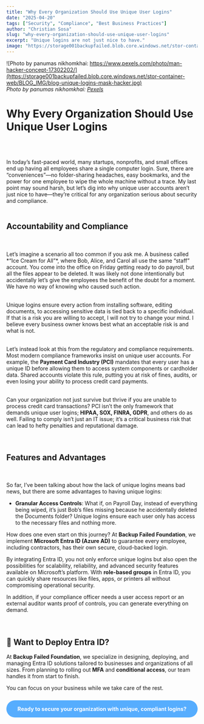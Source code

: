 ```yaml
---
title: "Why Every Organization Should Use Unique User Logins"
date: "2025-04-20"
tags: ["Security", "Compliance", "Best Business Practices"]
author: "Christian Sosa"
slug: "why-every-organization-should-use-unique-user-logins"
excerpt: "Unique logins are not just nice to have."
image: "https://storage001backupfailed.blob.core.windows.net/stor-container-web/BLOG_IMG/blog-unique-logins-mask-hacker.jpg"
---
```


![Photo by panumas nikhomkhai: https://www.pexels.com/photo/man-hacker-concept-17302202/](https://storage001backupfailed.blob.core.windows.net/stor-container-web/BLOG_IMG/blog-unique-logins-mask-hacker.jpg)  
*Photo by panumas nikhomkhai: [Pexels](https://www.pexels.com/photo/man-hacker-concept-17302202/)*

# Why Every Organization Should Use Unique User Logins

<br />
<br />

  In today’s fast-paced world, many startups, nonprofits, and small offices end up having all employees share a single computer login. Sure, there are “conveniences”—no folder-sharing headaches, easy bookmarks, and the power for one employee to wipe the whole machine without a trace. My last point may sound harsh, but let’s dig into why unique user accounts aren’t just nice to have—they’re critical for any organization serious about security and compliance. 
<br />
<br />


## Accountability and Compliance


<br />
<br />Let’s imagine a scenario all too common if you ask me. A business called *“Ice Cream for All”*, where Bob, Alice, and Carol all use the same “staff” account. You come into the office on Friday getting ready to do payroll, but all the files appear to be deleted. It was likely not done intentionally but accidentally let’s give the employees the benefit of the doubt for a moment. We have no way of knowing who caused such action.  

<br />Unique logins ensure every action from installing software, editing documents, to accessing sensitive data is tied back to a specific individual. If that is a risk you are willing to accept, I will not try to change your mind. I believe every business owner knows best what an acceptable risk is and what is not.  

<br />Let’s instead look at this from the regulatory and compliance requirements. Most modern compliance frameworks insist on unique user accounts. For example, the **Payment Card Industry (PCI)** mandates that every user has a unique ID before allowing them to access system components or cardholder data. Shared accounts violate this rule, putting you at risk of fines, audits, or even losing your ability to process credit card payments.  

  
<br />Can your organization not just survive but thrive if you are unable to process credit card transactions? PCI isn’t the only framework that demands unique user logins; **HIPAA, SOX, FINRA, GDPR**, and others do as well. Failing to comply isn’t just an IT issue; it’s a critical business risk that can lead to hefty penalties and reputational damage.
<br /><br /><br />


## Features and Advantages


<br /><br />
  So far, I’ve been talking about how the lack of unique logins means bad news, but there are some advantages to having unique logins:  

- **Granular Access Controls**: What if, on Payroll Day, instead of everything being wiped, it’s just Bob’s files missing because he accidentally deleted the Documents folder? Unique logins ensure each user only has access to the necessary files and nothing more.  

How does one even start on this journey? At **Backup Failed Foundation**, we implement **Microsoft Entra ID (Azure AD)** to guarantee every employee, including contractors, has their own secure, cloud-backed login.  

By integrating Entra ID, you not only enforce unique logins but also open the possibilities for scalability, reliability, and advanced security features available on Microsoft’s platform. With **role-based groups** in Entra ID, you can quickly share resources like files, apps, or printers all without compromising operational security.  

In addition, if your compliance officer needs a user access report or an external auditor wants proof of controls, you can generate everything on demand.
<br /><br /><br />



## 🔐 Want to Deploy Entra ID?

At **Backup Failed Foundation**, we specialize in designing, deploying, and managing Entra ID solutions tailored to businesses and organizations of all sizes. From planning to rolling out **MFA** and **conditional access**, our team handles it from start to finish.  

You can focus on your business while we take care of the rest.

<div style="background-color:rgba(46, 154, 255, 0.8); padding: 1em; margin: 1.5rem auto; border-radius: 25px; text-align: center; max-width: 600px; transition: background-color 0.3s ease;" onmouseover="this.style.backgroundColor='rgba(37, 99, 235, 0.9)'" onmouseout="this.style.backgroundColor='rgba(46, 154, 255, 0.8)'">
    <strong><a href="https://backupfailed.com/contact/" style="color: white; text-decoration: none;">Ready to secure your organization with unique, compliant logins?</a></strong>
    
</div>
